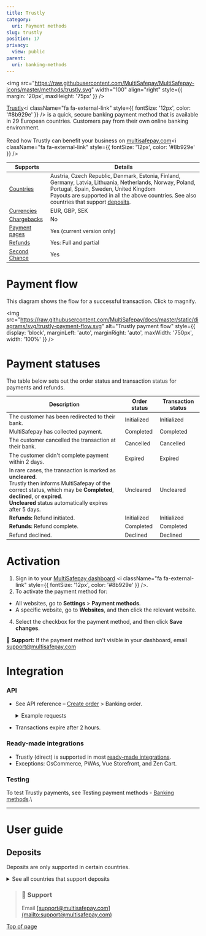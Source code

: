 ```yaml
---
title: Trustly
category:
  uri: Payment methods
slug: trustly
position: 17
privacy:
  view: public
parent:
  uri: banking-methods
---
```

<img src="https://raw.githubusercontent.com/MultiSafepay/MultiSafepay-icons/master/methods/trustly.svg" width="100" align="right" style={{ margin: '20px', maxHeight: '75px' }} />

<a href="https://www.trustly.net/nl-NL" target="_blank" rel="noopener noreferrer">Trustly</a><i className="fa fa-external-link" style={{ fontSize: '12px', color: '#8b929e' }} /> is a quick, secure banking payment method that is available in 29 European countries. Customers pay from their own online banking environment.<br /><br />Read how Trustly can benefit your business on <a href="https://www.multisafepay.com/solutions/payment-methods/trustly" target="_blank" rel="noopener noreferrer">multisafepay.com</a><i className="fa fa-external-link" style={{ fontSize: '12px', color: '#8b929e' }} />

| Supports                                                      | Details                                                                                                                                                                                                                                                                                   |
| ------------------------------------------------------------- | ----------------------------------------------------------------------------------------------------------------------------------------------------------------------------------------------------------------------------------------------------------------------------------------- |
| [Countries](/docs/payment-methods#payment-methods-by-country) | Austria, Czech Republic, Denmark, Estonia, Finland, Germany, Latvia, Lithuania, Netherlands, Norway, Poland, Portugal, Spain, Sweden, United Kingdom <br /> <Glossary>Payouts</Glossary> are supported in all the above countries. See also countries that support [deposits](#deposits). |
| [Currencies](/docs/currencies/)                               | EUR, GBP, SEK                                                                                                                                                                                                                                                                             |
| [Chargebacks](/docs/chargebacks/)                             | No                                                                                                                                                                                                                                                                                        |
| [Payment pages](/docs/payment-pages/)                         | Yes (current version only)                                                                                                                                                                                                                                                                |
| [Refunds](/docs/refund-payments/)                             | Yes: Full and partial                                                                                                                                                                                                                                                                     |
| [Second Chance](/docs/second-chance/)                         | Yes                                                                                                                                                                                                                                                                                       |

# Payment flow

This diagram shows the flow for a successful transaction. Click to magnify.

<img src="https://raw.githubusercontent.com/MultiSafepay/docs/master/static/diagrams/svg/trustly-payment-flow.svg" alt="Trustly payment flow" style={{ display: 'block', marginLeft: 'auto', marginRight: 'auto', maxWidth: '750px', width: '100%' }} />

# Payment statuses

The table below sets out the <Glossary>order status</Glossary> and <Glossary>transaction status</Glossary> for payments and refunds.

| Description                                                                                                                                                                                                                                          | Order status | Transaction status |
| ---------------------------------------------------------------------------------------------------------------------------------------------------------------------------------------------------------------------------------------------------- | ------------ | ------------------ |
| The customer has been redirected to their bank.                                                                                                                                                                                                      | Initialized  | Initialized        |
| MultiSafepay has collected payment.                                                                                                                                                                                                                  | Completed    | Completed          |
| The customer cancelled the transaction at their bank.                                                                                                                                                                                                | Cancelled    | Cancelled          |
| The customer didn't complete payment within 2 days.                                                                                                                                                                                                  | Expired      | Expired            |
| In rare cases, the transaction is marked as **uncleared**. <br /> Trustly then informs MultiSafepay of the correct status, which may be **Completed**, **declined**, or **expired**. <br /> **Uncleared** status automatically expires after 5 days. | Uncleared    | Uncleared          |
| **Refunds:** Refund initiated.                                                                                                                                                                                                                       | Initialized  | Initialized        |
| **Refunds:** Refund complete.                                                                                                                                                                                                                        | Completed    | Completed          |
| Refund declined.                                                                                                                                                                                                                                     | Declined     | Declined           |

# Activation

1. Sign in to your <a href="https://merchant.multisafepay.com" target="_blank" rel="noopener noreferrer">MultiSafepay dashboard</a> <i className="fa fa-external-link" style={{ fontSize: '12px', color: '#8b929e' }} />.
2. To activate the payment method for:

* All websites, go to **Settings** > **Payment methods**.
* A specific website, go to **Websites**, and then click the relevant website.

4. Select the checkbox for the payment method, and then click **Save changes**.

💬  **Support:** If the payment method isn't visible in your dashboard, email [support@multisafepay.com](mailto:support@multisafepay.com)

# Integration

### API

* See API reference – [Create order](/reference/createorder/) > Banking order.

  <details id="example-requests">
    <summary>Example requests</summary>

    <br />

    For example requests, on the [Create order](/reference/createorder/) page, in the black sandbox, see **Examples** > **Trustly redirect**.

    <div style={{ textAlign: 'center' }}>
      <img src="https://raw.githubusercontent.com/MultiSafepay/docs/refs/heads/master/static/gifs/sandbox-test.gif" alt="MultiSafepay Sandbox Test Process GIF" style={{ width: '40%', height: 'auto' }} />
    </div>
  </details>

* Transactions expire after 2 hours.

### Ready-made integrations

* Trustly (direct) is supported in most [ready-made integrations](/docs/our-integrations/).
* Exceptions: OsCommerce, PWAs, Vue Storefront, and Zen Cart.

### Testing

To test Trustly payments, see Testing payment methods - [Banking methods](/docs/testing#banking-methods).\ <br />

***

# User guide

## Deposits

Deposits are only supported in certain countries.

<details id="countries-that-support-deposits">
  <summary>See all countries that support deposits</summary>

  <br />

  * Austria
  * Denmark
  * Estonia
  * Finland
  * Germany
  * Latvia
  * Lithuania
  * Netherlands
  * Norway
  * Spain
  * Sweden
  * UK
</details>

<blockquote className="callout callout_info">
  <h3 className="callout-heading">
    <span className="callout-icon">💬</span> Support
  </h3>

  <p>Email <a href="mailto:support@multisafepay.com">[support@multisafepay.com](mailto:support@multisafepay.com)</a></p>
</blockquote>

[Top of page](#)
